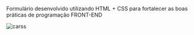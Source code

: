 Formulário desenvolvido utilizando HTML + CSS para fortalecer as boas práticas de programação FRONT-END

![carss](https://github.com/gustavojastrow/Forms-VendaDeCarros/assets/81244208/df2e6a99-543b-48e4-ab41-c80d171e769b)
